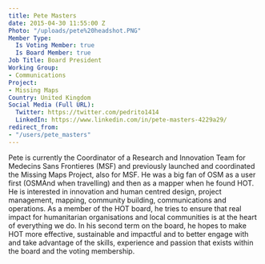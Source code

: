 ```yaml
---
title: Pete Masters
date: 2015-04-30 11:55:00 Z
Photo: "/uploads/pete%20headshot.PNG"
Member Type:
  Is Voting Member: true
  Is Board Member: true
Job Title: Board President
Working Group:
- Communications
Project:
- Missing Maps
Country: United Kingdom
Social Media (Full URL):
  Twitter: https://twitter.com/pedrito1414
  LinkedIn: https://www.linkedin.com/in/pete-masters-4229a29/
redirect_from:
- "/users/pete_masters"
---
```


Pete is currently the Coordinator of a Research and Innovation Team for Medecins Sans Frontieres (MSF) and previously launched and coordinated the Missing Maps Project, also for MSF. He was a big fan of OSM as a user first (OSMAnd when travelling) and then as a mapper when he found HOT. He is interested in innovation and human centred design, project management, mapping, community building, communications and operations. 
As a member of the HOT board, he tries to ensure that real impact for humanitarian organisations and local communities is at the heart of everything we do. In his second term on the board, he hopes to make HOT more effective, sustainable and impactful and to better engage with and take advantage of the skills, experience and passion that exists within the board and the voting membership.